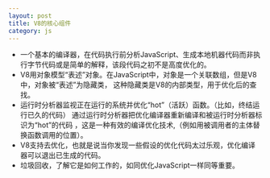 ```yaml
---
layout: post
title: V8的核心组件
category: js
---
```


+ 一个基本的编译器，在代码执行前分析JavaScript、生成本地机器代码而非执行字节代码或是简单的解释，该段代码之初不是高度优化的。
+ V8用对象模型“表述”对象。在JavaScript中，对象是一个关联数组，但是V8中，对象被“表述”为隐藏类，
这种隐藏类是V8的内部类型，用于优化后的查找。
+ 运行时分析器监视正在运行的系统并优化“hot”（活跃）函数。（比如，终结运行已久的代码）
通过运行时分析器把优化编译器重新编译和被运行时分析器标识为“hot”的代码 ，这是一种有效的编译优化技术,（例如用被调用者的主体替换函数调用的位置）。
+ V8支持去优化，也就是说当你发现一些假设的优化代码太过乐观，优化编译器可以退出已生成的代码。
+ 垃圾回收，了解它是如何工作的，如同优化JavaScript一样同等重要。
